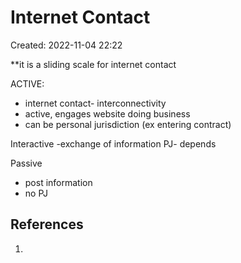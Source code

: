 # Internet Contact
Created: 2022-11-04 22:22

**it is a sliding scale for internet contact

ACTIVE:
- internet contact- interconnectivity
- active, engages website doing business
- can be personal jurisdiction (ex entering contract)

Interactive
-exchange of information
PJ- depends

Passive
- post information
- no PJ


## References

1. 